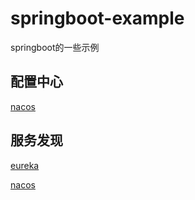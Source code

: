 # springboot-example
springboot的一些示例

## 配置中心

[nacos](https://github.com/a740659387/springboot-example/tree/main/configuration.center.examples)

## 服务发现

[eureka](https://github.com/a740659387/springboot-example/tree/main/discovery.examples/springcloud.eureka.discovery.example)

[nacos](https://github.com/a740659387/springboot-example/tree/main/discovery.examples/springcloud.nacos.discovery.example)